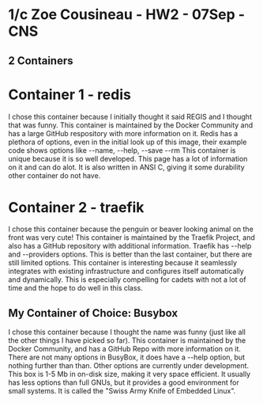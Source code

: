 # 1/c Zoe Cousineau - HW2 - 07Sep - CNS

## 2 Containers

# Container 1 - redis
  I chose this container because I initially thought it said REGIS and I thought that was funny. 
  This container is maintained by the Docker Community and has a large GitHub respository with more information on it.
  Redis has a plethora of options, even in the initial look up of this image, their example code shows options like 
  --name, --help, --save --rm
  This container is unique because it is so well developed. This page has a lot of information on it and can do alot.
  It is also written in ANSI C, giving it some durability other container do not have. 

# Container 2 - traefik
  I chose this container because the penguin or beaver looking animal on the front was very cute!
  This container is maintained by the Traefik Project, and also has a GitHub repository with additional information.
  Traefik has --help and --providers options. This is better than the last container, but there are still limited options.
  This container is interesting because it seamlessly integrates with existing infrastructure and configures itself 
  automatically and dynamically. This is especially compelling for cadets with not a lot of time and the hope to
  do well in this class. 


## My Container of Choice: Busybox
  I chose this container because I thought the name was funny (just like all the other things I have picked so far).
  This container is maintained by the Docker Community, and has a GitHub Repo with more information on it.
  There are not many options in BusyBox, it does have a --help option, but nothing further than than. Other options
  are currently under development.
  This box is 1-5 Mb in on-disk size, making it very space efficient. It usually has less options than full GNUs,
  but it provides a good environment for small systems. It is called the "Swiss Army Knife of Embedded Linux".
